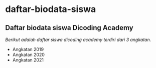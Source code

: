 daftar-biodata-siswa
==
Daftar biodata siswa Dicoding Academy
--
*Berikut adalah daftar siswa dicoding academy terdiri dari 3 angkatan.*
- Angkatan 2019
- Angkatan 2020
- Angkatan 2021
